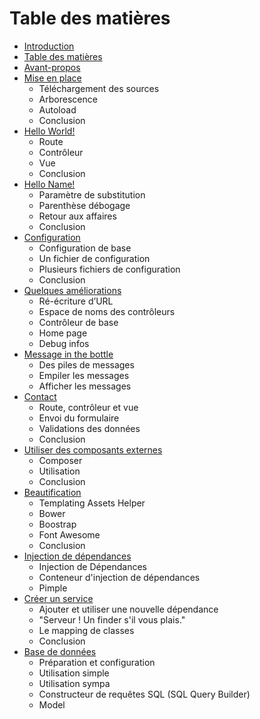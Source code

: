 # Table des matières

* [Introduction](README.md)
* [Table des matières](book/table_des_matieres/README.md)
* [Avant-propos](book/avant_propos/README.md)
* [Mise en place](book/mise_en_place/README.md)
    - Téléchargement des sources
    - Arborescence
    - Autoload
    - Conclusion
* [Hello World!](book/hello_world/README.md)
    - Route
    - Contrôleur
    - Vue
    - Conclusion
* [Hello Name!](book/hello_name/README.md)
    - Paramètre de substitution
    - Parenthèse débogage
    - Retour aux affaires
    - Conclusion
* [Configuration](book/configuration/README.md)
    - Configuration de base
    - Un fichier de configuration
    - Plusieurs fichiers de configuration
    - Conclusion
* [Quelques améliorations](book/quelques_ameliorations/README.md)
    - Ré-écriture d’URL
    - Espace de noms des contrôleurs
    - Contrôleur de base
    - Home page
    - Debug infos
* [Message in the bottle](book/message_in_the_bottle/README.md)
    - Des piles de messages
    - Empiler les messages
    - Afficher les messages
* [Contact](book/contact/README.md)
    - Route, contrôleur et vue
    - Envoi du formulaire
    - Validations des données
    - Conclusion
* [Utiliser des composants externes](book/utiliser_des_composants_externes/README.md)
    - Composer
    - Utilisation
    - Conclusion
* [Beautification](book/beautification/README.md)
    - Templating Assets Helper
    - Bower
    - Boostrap
    - Font Awesome
    - Conclusion
* [Injection de dépendances](book/injection_de_dependances/README.md)
    - Injection de Dépendances
    - Conteneur d'injection de dépendances
    - Pimple
* [Créer un service](book/creer_un_service/README.md)
    - Ajouter et utiliser une nouvelle dépendance
    - "Serveur ! Un finder s'il vous plais."
    - Le mapping de classes
    - Conclusion
* [Base de données](book/base_de_donnees/README.md)
    - Préparation et configuration
    - Utilisation simple
    - Utilisation sympa
    - Constructeur de requêtes SQL (SQL Query Builder)
    - Model
